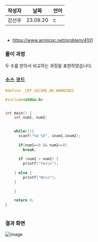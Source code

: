 | 작성자  |   날짜   | 언어    |
| ------- | --------- | ------- |
| 강선우  | 23.09.20  | c  |

# 

 - https://www.acmicpc.net/problem/4101
  

### 풀이 과정  
두 수를 받아서 비교하는 과정을 표현하였습니다. 

### 소스 코드

```c
#define _CRT_SECURE_NO_WARNINGS

#include<stdio.h>


int main() {
    int num1, num2;
  

    while(1){
      scanf("%d %d", &num1,&num2);
      
      if(num1==0 && num2==0)
        break;
      
      if (num1 > num2) {
        printf("Yes\n");
        
    } else {
        printf("No\n");   
    }
    
    }

    return 0;
}
    

```

### 결과 화면

![image](https://github.com/gnbhub/20232_C_Algorithm/assets/127831078/a2b00a36-d189-4faf-a6e6-4434f9615187)

